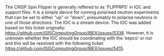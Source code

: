 The CRISP Spin Flipper is generally reffered to as 'FLIPPRPS' in IOC and support files. It is a simple device for running polarised neutron experiments that can be set to either "up" or "down", presumably to polarise neutrons in one of those directions. The IOC is a stream device. The IOC was added based on this ticket originally: https://github.com/ISISComputingGroup/IBEX/issues/5338. However, it is unknown whether the IOC should be coordinating with the 'kepco' or not and this will be resolved with the following ticket: https://github.com/ISISComputingGroup/IBEX/issues/5415.